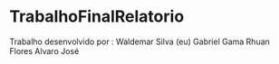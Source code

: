 # TrabalhoFinalRelatorio

Trabalho desenvolvido por : 
Waldemar Silva (eu)
Gabriel Gama
Rhuan Flores
Alvaro José
